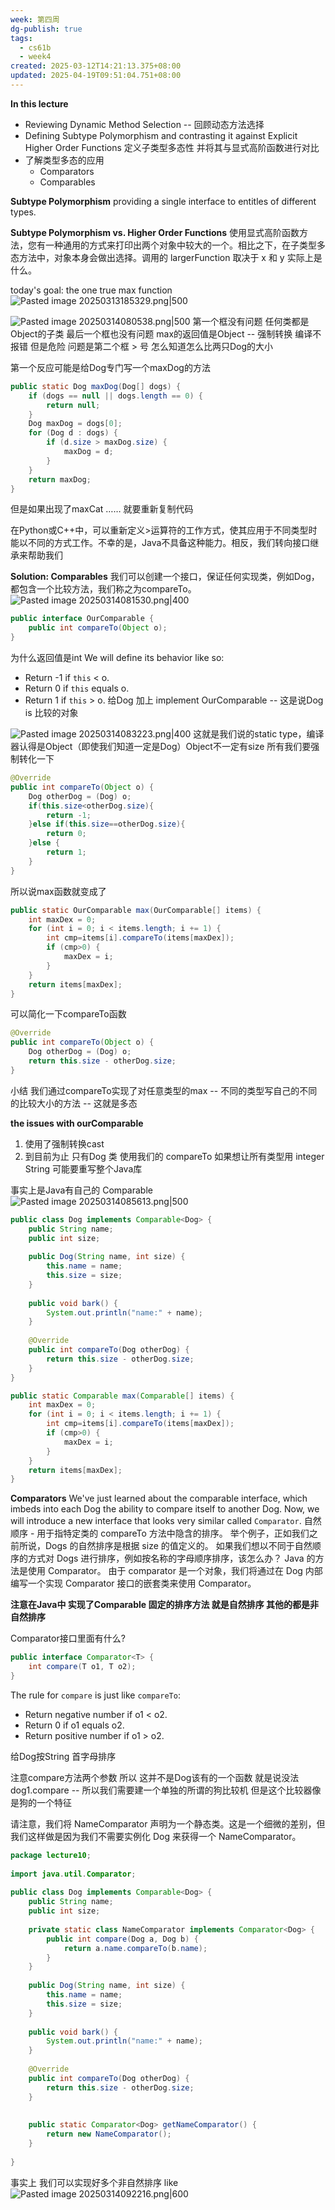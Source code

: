 ```yaml
---
week: 第四周
dg-publish: true
tags:
  - cs61b
  - week4
created: 2025-03-12T14:21:13.375+08:00
updated: 2025-04-19T09:51:04.751+08:00
---
```


**In this lecture**
- Reviewing Dynamic Method Selection -- 回顾动态方法选择
- Defining Subtype Polymorphism and contrasting it against Explicit Higher Order Functions 定义子类型多态性 并将其与显式高阶函数进行对比
- 了解类型多态的应用
	- Comparators 
	- Comparables

**Subtype Polymorphism**
providing a single interface to entitles of different types.

**Subtype Polymorphism vs.  Higher Order Functions**
使用显式高阶函数方法，您有一种通用的方式来打印出两个对象中较大的一个。相比之下，在子类型多态方法中，对象本身会做出选择。调用的 largerFunction 取决于 x 和 y 实际上是什么。

today's goal: the one true max function
![Pasted image 20250313185329.png|500](/img/user/accessory/Pasted%20image%2020250313185329.png)

![Pasted image 20250314080538.png|500](/img/user/accessory/Pasted%20image%2020250314080538.png)
第一个框没有问题  任何类都是Object的子类
最后一个框也没有问题  max的返回值是Object -- 强制转换  编译不报错 但是危险
问题是第二个框  > 号 怎么知道怎么比两只Dog的大小

第一个反应可能是给Dog专门写一个maxDog的方法
```java
public static Dog maxDog(Dog[] dogs) {
    if (dogs == null || dogs.length == 0) {
        return null;
    }
    Dog maxDog = dogs[0];
    for (Dog d : dogs) {
        if (d.size > maxDog.size) {
            maxDog = d;
        }
    }
    return maxDog;
}
```
但是如果出现了maxCat ……  就要重新复制代码

在Python或C++中，可以重新定义>运算符的工作方式，使其应用于不同类型时能以不同的方式工作。不幸的是，Java不具备这种能力。相反，我们转向接口继承来帮助我们

**Solution: Comparables**
我们可以创建一个接口，保证任何实现类，例如Dog，都包含一个比较方法，我们称之为compareTo。
![Pasted image 20250314081530.png|400](/img/user/accessory/Pasted%20image%2020250314081530.png)

```java
public interface OurComparable {  
    public int compareTo(Object o);  
}
```
为什么返回值是int
We will define its behavior like so:
- Return -1 if `this` < o.
- Return 0 if `this` equals o.
- Return 1 if `this` > o.
给Dog 加上 implement OurComparable -- 这是说Dog is 比较的对象

![Pasted image 20250314083223.png|400](/img/user/accessory/Pasted%20image%2020250314083223.png)
这就是我们说的static type，编译器认得是Object（即使我们知道一定是Dog）Object不一定有size  所有我们要强制转化一下
```java
@Override  
public int compareTo(Object o) {  
    Dog otherDog = (Dog) o;  
    if(this.size<otherDog.size){  
        return -1;  
    }else if(this.size==otherDog.size){  
        return 0;  
    }else {  
        return 1;  
    }  
}
```

所以说max函数就变成了
```java
public static OurComparable max(OurComparable[] items) {  
    int maxDex = 0;  
    for (int i = 0; i < items.length; i += 1) {  
        int cmp=items[i].compareTo(items[maxDex]);  
        if (cmp>0) {  
            maxDex = i;  
        }  
    }  
    return items[maxDex];  
}
```

可以简化一下compareTo函数
```java
@Override  
public int compareTo(Object o) {  
    Dog otherDog = (Dog) o;  
    return this.size - otherDog.size;  
}
```

小结
我们通过compareTo实现了对任意类型的max --  不同的类型写自己的不同的比较大小的方法 -- 这就是多态

**the issues with ourComparable**
1. 使用了强制转换cast
2. 到目前为止 只有Dog 类 使用我们的 compareTo  如果想让所有类型用 integer String  可能要重写整个Java库

事实上是Java有自己的 Comparable
![Pasted image 20250314085613.png|500](/img/user/accessory/Pasted%20image%2020250314085613.png)

```java
public class Dog implements Comparable<Dog> {  
    public String name;  
    public int size;  
  
    public Dog(String name, int size) {  
        this.name = name;  
        this.size = size;  
    }  
  
    public void bark() {  
        System.out.println("name:" + name);  
    }  
  
    @Override  
    public int compareTo(Dog otherDog) {  
        return this.size - otherDog.size;  
    }  
}
```

```java
public static Comparable max(Comparable[] items) {  
    int maxDex = 0;  
    for (int i = 0; i < items.length; i += 1) {  
        int cmp=items[i].compareTo(items[maxDex]);  
        if (cmp>0) {  
            maxDex = i;  
        }  
    }  
    return items[maxDex];  
}
```

**Comparators**
We've just learned about the comparable interface, which imbeds into each Dog the ability to compare itself to another Dog. Now, we will introduce a new interface that looks very similar called `Comparator`.
自然顺序 - 用于指特定类的 compareTo 方法中隐含的排序。
举个例子，正如我们之前所说，Dogs 的自然排序是根据 size 的值定义的。 如果我们想以不同于自然顺序的方式对 Dogs 进行排序，例如按名称的字母顺序排序，该怎么办？
Java 的方法是使用 Comparator。 由于 comparator 是一个对象，我们将通过在 Dog 内部编写一个实现 Comparator 接口的嵌套类来使用 Comparator。

**注意在Java中 实现了Comparable 固定的排序方法 就是自然排序 其他的都是非自然排序**

Comparator接口里面有什么?
```java
public interface Comparator<T> {
    int compare(T o1, T o2);
}
```

The rule for `compare` is just like `compareTo`:
- Return negative number if o1 < o2.
- Return 0 if o1 equals o2.
- Return positive number if o1 > o2.

给Dog按String 首字母排序

注意compare方法两个参数  所以 这并不是Dog该有的一个函数  就是说没法 dog1.compare -- 所以我们需要建一个单独的所谓的狗比较机
但是这个比较器像是狗的一个特征

请注意，我们将 NameComparator 声明为一个静态类。这是一个细微的差别，但我们这样做是因为我们不需要实例化 Dog 来获得一个 NameComparator。

```java
package lecture10;  
  
import java.util.Comparator;  
  
public class Dog implements Comparable<Dog> {  
    public String name;  
    public int size;  
  
    private static class NameComparator implements Comparator<Dog> {  
        public int compare(Dog a, Dog b) {  
            return a.name.compareTo(b.name);  
        }  
    }  
  
    public Dog(String name, int size) {  
        this.name = name;  
        this.size = size;  
    }  
  
    public void bark() {  
        System.out.println("name:" + name);  
    }  
  
    @Override  
    public int compareTo(Dog otherDog) {  
        return this.size - otherDog.size;  
    }  
  
  
    public static Comparator<Dog> getNameComparator() {  
        return new NameComparator();  
    }  
  
}
```

事实上 我们可以实现好多个非自然排序
like
![Pasted image 20250314092216.png|600](/img/user/accessory/Pasted%20image%2020250314092216.png)